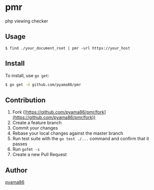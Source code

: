 # pmr
php viewing checker

## Usage

```
$ find ./your_document_root | pmr -url https://your_host
```

## Install

To install, use `go get`:

```bash
$ go get -d github.com/pyama86/pmr
```

## Contribution

1. Fork ([https://github.com/pyama86/pmr/fork](https://github.com/pyama86/pmr/fork))
1. Create a feature branch
1. Commit your changes
1. Rebase your local changes against the master branch
1. Run test suite with the `go test ./...` command and confirm that it passes
1. Run `gofmt -s`
1. Create a new Pull Request

## Author

[pyama86](https://github.com/pyama86)
